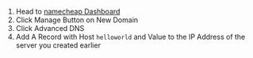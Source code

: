 1. Head to [namecheap Dashboard](https://ap.www.namecheap.com/)
2. Click Manage Button on New Domain
3. Click Advanced DNS
4. Add A Record with Host `helloworld` and Value to the IP Address of the server you created earlier